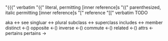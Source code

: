 "{{{" verbatim
"{{" literal, permitting [inner reference]s
"((" parenthesized, italic permitting [inner reference]s
"[" reference
"[[" verbatim TODO

aka <-> see
singluar <-> plural
subclass <-> superclass
includes <-> member
distinct <-()
opposite <-()
inverse <-()
commute <-()
related <-()
attrs <- pertains
pertains ->

